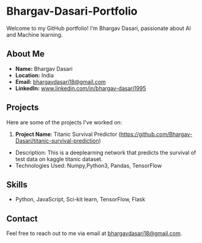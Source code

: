 # Bhargav-Dasari-Portfolio

Welcome to my GitHub portfolio! I'm Bhargav Dasari, passionate about AI and Machine learning.

## About Me

- **Name:** Bhargav Dasari
- **Location:** India
- **Email:** bhargavdasari18@gmail.com
- **LinkedIn:** www.linkedin.com/in/bhargav-dasari1995

## Projects

Here are some of the projects I've worked on:
1. **Project Name**: Titanic Survival Predictor (https://github.com/Bhargav-Dasari/titanic-survival-prediction)
- Description: This is a deeplearning network that predicts the survival of test data on kaggle titanic dataset.
- Technologies Used: Numpy,Python3, Pandas, TensorFlow


## Skills

- Python, JavaScript, Sci-kit learn, TensorFlow, Flask

## Contact

Feel free to reach out to me via email at bhargavdasari18@gmail.com.

